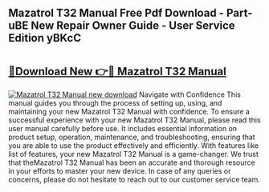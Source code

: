 ## Mazatrol T32 Manual Free Pdf Download - Part-uBE New Repair Owner Guide - User Service Edition yBKcC

# <h2><a href="http://bc7380.oget.top/?id=Mazatrol+T32+Manual">🔗Download New 👉🔴 Mazatrol T32 Manual</a></h2>

[![Mazatrol T32 Manual new download](https://i.imgur.com/5g1atiW.png)](http://bc7380.oget.top/?id=Mazatrol+T32+Manual)
Navigate with Confidence This manual guides you through the process of setting up, using, and maintaining your new Mazatrol T32 Manual with confidence. To ensure a successful experience with your new Mazatrol T32 Manual, please read this user manual carefully before use. It includes essential information on product setup, operation, maintenance, and troubleshooting, ensuring that you are able to use the product effectively and efficiently. With features like list of features, your new Mazatrol T32 Manual is a game-changer. We trust that theMazatrol T32 Manual has been an accurate and thorough resource in your efforts to master your new device. In case of any queries or concerns, please do not hesitate to reach out to our customer service team.
